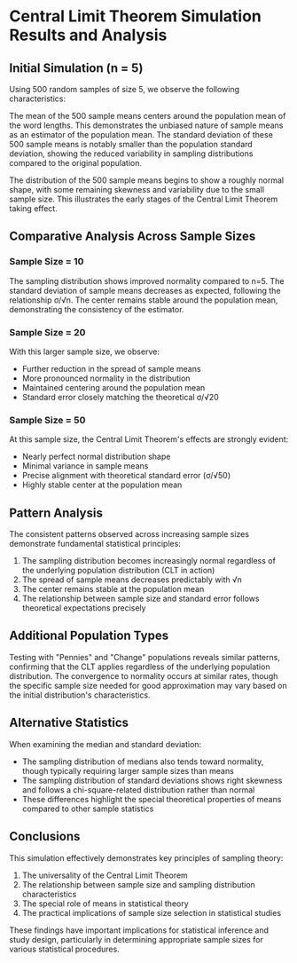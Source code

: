 # Central Limit Theorem Simulation Results and Analysis

## Initial Simulation (n = 5)
Using 500 random samples of size 5, we observe the following characteristics:

The mean of the 500 sample means centers around the population mean of the word lengths. This demonstrates the unbiased nature of sample means as an estimator of the population mean. The standard deviation of these 500 sample means is notably smaller than the population standard deviation, showing the reduced variability in sampling distributions compared to the original population.

The distribution of the 500 sample means begins to show a roughly normal shape, with some remaining skewness and variability due to the small sample size. This illustrates the early stages of the Central Limit Theorem taking effect.

## Comparative Analysis Across Sample Sizes

### Sample Size = 10
The sampling distribution shows improved normality compared to n=5. The standard deviation of sample means decreases as expected, following the relationship σ/√n. The center remains stable around the population mean, demonstrating the consistency of the estimator.

### Sample Size = 20
With this larger sample size, we observe:
- Further reduction in the spread of sample means
- More pronounced normality in the distribution
- Maintained centering around the population mean
- Standard error closely matching the theoretical σ/√20

### Sample Size = 50
At this sample size, the Central Limit Theorem's effects are strongly evident:
- Nearly perfect normal distribution shape
- Minimal variance in sample means
- Precise alignment with theoretical standard error (σ/√50)
- Highly stable center at the population mean

## Pattern Analysis
The consistent patterns observed across increasing sample sizes demonstrate fundamental statistical principles:

1. The sampling distribution becomes increasingly normal regardless of the underlying population distribution (CLT in action)
2. The spread of sample means decreases predictably with √n
3. The center remains stable at the population mean
4. The relationship between sample size and standard error follows theoretical expectations precisely

## Additional Population Types
Testing with "Pennies" and "Change" populations reveals similar patterns, confirming that the CLT applies regardless of the underlying population distribution. The convergence to normality occurs at similar rates, though the specific sample size needed for good approximation may vary based on the initial distribution's characteristics.

## Alternative Statistics
When examining the median and standard deviation:
- The sampling distribution of medians also tends toward normality, though typically requiring larger sample sizes than means
- The sampling distribution of standard deviations shows right skewness and follows a chi-square-related distribution rather than normal
- These differences highlight the special theoretical properties of means compared to other sample statistics

## Conclusions
This simulation effectively demonstrates key principles of sampling theory:
1. The universality of the Central Limit Theorem
2. The relationship between sample size and sampling distribution characteristics
3. The special role of means in statistical theory
4. The practical implications of sample size selection in statistical studies

These findings have important implications for statistical inference and study design, particularly in determining appropriate sample sizes for various statistical procedures.